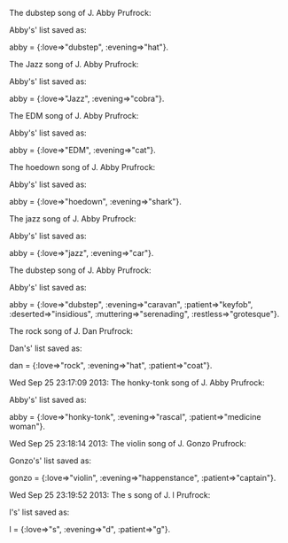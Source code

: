 
The dubstep song of J. Abby Prufrock: 
  	
Abby's' list saved as: 
  	
 abby = {:love=>"dubstep", :evening=>"hat"}. 


The Jazz song of J. Abby Prufrock: 
  	
Abby's' list saved as: 
  	
 abby = {:love=>"Jazz", :evening=>"cobra"}. 


The EDM song of J. Abby Prufrock: 
  	
Abby's' list saved as: 
  	
 abby = {:love=>"EDM", :evening=>"cat"}. 


The hoedown song of J. Abby Prufrock: 
  	
Abby's' list saved as: 
  	
 abby = {:love=>"hoedown", :evening=>"shark"}. 


The jazz song of J. Abby Prufrock: 
  	
Abby's' list saved as: 
  	
 abby = {:love=>"jazz", :evening=>"car"}. 


The dubstep song of J. Abby Prufrock: 
  	
Abby's' list saved as: 
  	
 abby = {:love=>"dubstep", :evening=>"caravan", :patient=>"keyfob", :deserted=>"insidious", :muttering=>"serenading", :restless=>"grotesque"}. 


The rock song of J. Dan Prufrock: 
  	
Dan's' list saved as: 
  	
 dan = {:love=>"rock", :evening=>"hat", :patient=>"coat"}. 


Wed Sep 25 23:17:09 2013:
The honky-tonk song of J. Abby Prufrock: 
  	
Abby's' list saved as: 
  	
 abby = {:love=>"honky-tonk", :evening=>"rascal", :patient=>"medicine woman"}. 


Wed Sep 25 23:18:14 2013:
The violin song of J. Gonzo Prufrock: 
  	
Gonzo's' list saved as: 
  	
 gonzo = {:love=>"violin", :evening=>"happenstance", :patient=>"captain"}. 


Wed Sep 25 23:19:52 2013:
The s song of J. l Prufrock: 
  	
l's' list saved as: 
  	
 l = {:love=>"s", :evening=>"d", :patient=>"g"}. 


